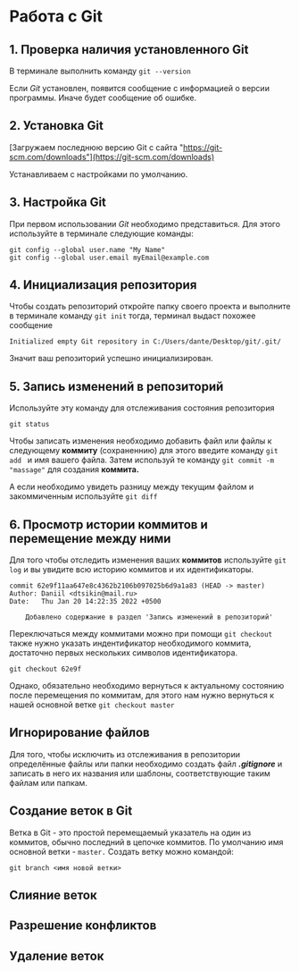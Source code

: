 # Работа с Git

## 1. Проверка наличия установленного Git

В терминале выполнить команду ```git --version```

Если *Git* установлен, появится сообщение с информацией о версии программы. Иначе будет сообщение об ошибке.

## 2. Установка Git

[Загружаем последнюю версию Git с сайта "https://git-scm.com/downloads"](https://git-scm.com/downloads)

 Устанавливаем с настройками по умолчанию. 

 ## 3. Настройка Git

 При первом использовании *Git* необходимо представиться. Для этого используйте в терминале следующие команды: 
 ```
 git config --global user.name "My Name" 
 git config --global user.email myEmail@example.com
 ```

## 4. Инициализация репозитория

Чтобы создать репозиторий откройте папку своего проекта и выполните в терминале команду ```git init``` тогда, терминал выдаст похожее сообщение 
```
Initialized empty Git repository in C:/Users/dante/Desktop/git/.git/
```
Значит ваш репозиторий успешно инициализирован.

## 5. Запись изменений в репозиторий

Используйте эту команду для отслеживания состояния репозитория

```
git status
```

Чтобы записать изменения необходимо добавить файл или файлы к следующему **коммиту** (сохраненнию) для этого введите команду
```git add ``` и имя вашего файла. Затем используй те команду ```git commit -m "massage"``` для создания **коммита.** 

А если необходимо увидеть разницу между текущим файлом и закоммиченным используйте ```git diff```

## 6. Просмотр истории коммитов и перемещение между ними

Для того чтобы отследить изменения ваших **коммитов** используйте ```git log``` и вы увидите всю историю коммитов и их идентификаторы.
```
commit 62e9f11aa647e8c4362b2106b097025b6d9a1a83 (HEAD -> master)
Author: Daniil <dtsikin@mail.ru>
Date:   Thu Jan 20 14:22:35 2022 +0500

    Добавлено содержание в раздел 'Запись изменений в репозиторий'
```

Переключаться между коммитами можно при помощи ```git checkout``` также нужно указать индентификатор необходимого коммита, достаточно первых нескольких символов идентификатора.
```
git checkout 62e9f
```
Однако, обязательно необходимо вернуться к актуальному состоянию после перемещения по коммитам, для этого нам нужно вернуться к нашей основной ветке ```git checkout master```

## Игнорирование файлов
Для того, чтобы исключить из отслеживания в репозитории определённые файлы или папки необходимо создать файл _**.gitignore**_ и записать в него их названия или шаблоны, соответствующие таким файлам или папкам. 

## Создание веток в Git
Ветка в Git - это простой перемещаемый указатель на один из коммитов, обычно последний в цепочке коммитов. По умолчанию имя основной ветки - `master.` Создать ветку можно командой:
```
git branch <имя новой ветки>
```

## Слияние веток

## Разрешение конфликтов

## Удаление веток